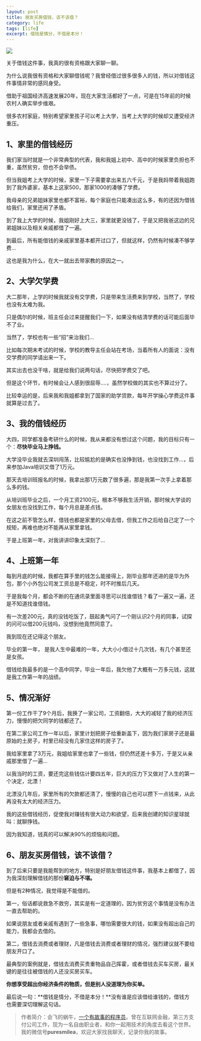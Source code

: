 ```yaml
---
layout: post
title: 朋友买房借钱，该不该借？
category: life
tags: [life]
excerpt: 借钱是情分，不借是本分！
---
```


![](http://favorites.ren/assets/images/2020/it/jieqian01.jpg) 

关于借钱这件事，我真的很有资格跟大家聊一聊。

为什么说我很有资格和大家聊借钱呢？我曾经借过很多很多人的钱，所以对借钱这件事情非常的感同身受。

借助于祖国经济高速发展20年，现在大家生活都好了一点，可是在15年前的时候农村人确实举步维艰。

很多农村家庭，特别希望家里孩子可以考上大学，当考上大学的时候却又遭受经济重压。

## 1、家里的借钱经历

我们家当时就是一个非常典型的代表，我和我姐上初中、高中的时候家里负担也不重，虽然贫穷，但也不会举债。

但当我姐考上大学的时候，家里一下子需要拿出来五六千元，于是我妈带着我姐跑到了我外婆家，基本上这家500，那家1000的凑够了学费。

我母亲的兄弟姐妹家里也都不富裕，每个家庭也只能凑出这么多，有的还因为借钱给我们，家里还闹了矛盾。

到了我上大学的时候，我姐刚好上大三，家里就更没钱了，于是又把我爸这边的兄弟姐妹以及相关亲戚都借了一遍。

到最后，所有能借钱的亲戚家里基本都开过口了，但就这样，仍然有时候凑不够学费...

这也是我为什么，在大一就出去带家教的原因之一。

## 2、大学欠学费

大二那年，上学的时候我就没有交学费，只是带来生活费来到学校，当然了，学校也没有太难为我。

只是偶尔的时候，班主任会过来提醒我们一下，如果没有结清学费的话可能后面毕不了业。

当然了，学校也有一些“招”来治我们...

比如每次期末考试的时候，学校的教导主任会站在考场，当着所有人的面说：没有交学费的同学请出来一下。

其实出去也没干啥，就是给我们说两句话，尽快把学费交了吧。

但是这个环节，有时候会让人感到很屈辱....，虽然学校做的其实也不算过分了。

比较幸运的是，后来我和我姐都拿到了国家的助学贷款，每年开学操心学费这件事就算是过去了。

## 3、我的借钱经历

大四，同学都准备考研什么的时候，我从来都没有想过这个问题，我的目标只有一个：**尽快毕业马上挣钱。**

大学没毕业我就去深圳闯荡，比较尴尬的是确实也没挣到钱，也没找到工作...，后来参加Java培训又借了1万元。

那天去培训班报名的时候，我拿出那1万元数了很多遍，那是我第一次手上拿着那么多的钱。

从培训班毕业之后，一个月工资2100元，根本不够我生活开销，那时候大学谈的女朋友也没找到工作，每个月总是差点钱。

在这之前不管怎么样，借钱也都是家里的父母去借，但我工作之后给自己定了一个规矩，再难也绝对不能再从家里拿钱。

于是上班第一年，对我讲讲印象太深刻了...

## 4、上班第一年

每到月底的时候，我都在算手里的钱怎么能接得上，刚毕业那年还进的是华为外包，那个小外包公司发工资总是不稳定，时不时推后几天。

于是我每个月，都会不断的在通讯录里面寻思可以找谁借钱？看了一遍又一遍，还是不知道找谁借钱。

有一次差200元，真的没钱吃饭了，鼓起勇气问了一个刚认识2个月的同事，试探的问可以借200元钱吗，没想到他竟然同意了。

我到现在还记得这个朋友。

毕业的第一年， 是我人生中最难的一年，大大小小借过十几次钱，有几个甚至还是女孩。

借钱给我最多的是一个高中同学，毕业一年后，我欠他了大概有一万多元钱，这就是我工作第一年的战绩。

## 5、情况渐好

第一份工作干了9个月后，我换了一家公司，工资翻倍，大大的减轻了我的经济压力，慢慢的把欠同学的钱都还了。

在第二家公司工作一年以后，家里计划把房子给重新盖下，因为我们家房子还是最原始的土房子，村里已经没有几家住这样的房子了。

我给家里拿了3万元，我姐给家里也拿了一些钱，但仍然还差十多万，于是又从亲戚那里借了一遍...

以我当时的工资，要还完这些钱估计要四五年，巨大的压力下又做对了人生的第一个决定，北漂！

北漂没几年后，家里所有的欠款都还清了，慢慢的自己也可以攒下一点钱来，从此再没有太大的经济压力。

我的这些借钱经历，促使我对赚钱有很大动力和欲望，后来我创建的知识星球就叫：就聊挣钱。

因为我知道，钱真的可以解决90%的烦恼和问题。

## 6、朋友买房借钱，该不该借？

到了后来只要是我能帮到的地方，特别是好朋友借钱这件事，我基本上都借了，因为我深刻理解借钱的那份**窘迫与不堪。**

但是有2种情况，我觉得是不能借的。

第一，俗话都说救急不救穷，其实是有一定道理的，因为贫穷这个事情是没有办法一直去帮助的。

如果说朋友或者亲戚有遇到了一些急事，哪怕需要很大的钱，如果没有超出自己的能力，我都会去借的。

第二，借钱去消费或者理财，凡是借钱去消费或者理财的情况，强烈建议就不要给朋友开口了。

最典型的案例就是，借钱去消费买贵重物品自己挥霍，或者借钱去买车买房，最关键的是往往被借钱的人还没买房买车。

**你想享受超出你经济条件的物质，但是别人没道理为你买单。**

最后说一句：**借钱是情分，不借是本分！**没有谁是应该借给谁钱的，借钱方也需要深切理解这句话。

>作者简介：会飞的蜗牛，[一个有故事的程序员](http://www.ityouknow.com/life/2020/03/25/fengkou-10year.html)。曾在互联网金融，第三方支付公司工作，现为一名自由职业者，和你一起用技术的角度去看这个世界。我的微信号**puresmilea**，欢迎大家找我聊天，记录你我的故事。








